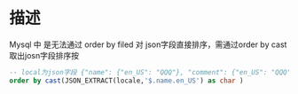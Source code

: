 # 描述
Mysql 中 是无法通过 order by filed 对 json字段直接排序，需通过order by cast 取出josn字段排序按

```sql
-- local为json字段 {"name": {"en_US": "QQQ"}, "comment": {"en_US": "QQQ"}}
order by cast(JSON_EXTRACT(locale,'$.name.en_US') as char )
```